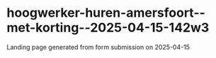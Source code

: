# hoogwerker-huren-amersfoort--met-korting--2025-04-15-142w3
Landing page generated from form submission on 2025-04-15
